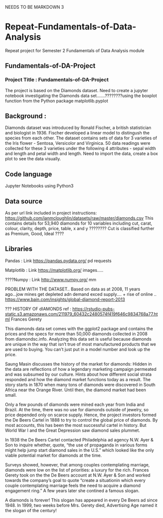 
NEEDS TO BE MARKDOWN 3
# Repeat-Fundamentals-of-Data-Analysis
Repeat project for Semester 2 Fundamentals of Data Analysis module

## Fundamentals-of-DA-Project

### Project Title : Fundamentals-of-DA-Project  
The project is based on the Diamonds dataset. Need to create a jupyter notebook investigating the Diamonds data set.......????????using the boxplot function from the Python package matplotlib.pyplot

## Background : 
Diamonds dataset was 
introduced by Ronald Fischer, a british statistician and biologist in 1936. 
Fischer developed a linear model to distingush the species from each other. 
The dataset contains sets of data for 3 varieties of the Iris flower - Sentosa, Versicolor and Virginica.
50 data readings were collected for these 3 varieties under the following 4 attributes - sepal width and length and petal width and length. 
Need to import the data, create a box plot to see the data visually.

## Code language
Jupyter Notebooks using Python3

## Data source
As per url link included in project instructions: https://github.com/ianmcloughlin/datasets/raw/master/diamonds.csv
This contains details for 53,940 diamonds for 10 variables including cut, carat, colour, clarity, depth, price, table, x and y ????????
Cut is classified further as Premium, Good, Ideal
????


## Libraries
Pandas : Link https://pandas.pydata.org/
pd
requests

Matplotlib : Link https://matplotlib.org/
images.....

????Numpy : Link http://www.numpy.org/
mm

PROBLEM WITH THE DATASET..
Based on data as at 2008, 11 years ago...jow mines get depleted adn demand exced supply.... + rise of online ..
https://www.bain.com/insights/global-diamond-report-2013


??? HISTORY OF dIAMONDS ref : https://rstudio-pubs-static.s3.amazonaws.com/211979_60432c2480574f419f646c9834768a77.html
Frances Gerety

This diamonds data set comes with the ggplot2 package and contains the prices and the specs for more than 50,000 diamonds collected in 2008 from diamondsc.info. Analyzing this data set is useful because diamonds are unique in the way that isn’t true of most manufactured products that we are used to buying. You can’t just put in a model number and look up the price.

Saung Masin discusses the history of the market for diamonds: Hidden in the data are reflections of how a legendary marketing campaign permeated and was subsumed by our culture. Hints about how different social strata responded and how the diamond market functions today as a result. The story starts in 1870 when many tons of diamonds were discovered in South Africa near the Orange River. Until then, the diamond market had been small.

Only a few pounds of diamonds were mined each year from India and Brazil. At the time, there was no use for diamonds outside of jewelry, so price depended only on scarce supply. Hence, the project investors formed the De Beers Cartel in 1888 to try to control the global price of diamonds. By most accounts, this has been the most successful cartel in history. But World War I and the Great Depression saw diamond sales plummet.

In 1938 the De Beers Cartel contacted Philadelphia ad agency N.W. Ayer & Son to inquire whether, quote, “the use of propaganda in various forms might help jump start diamond sales in the U.S.” which looked like the only viable potential market for diamonds at the time.

Surveys showed, however, that among couples contemplating marriage, diamonds were low on the list of priorities: a luxury for the rich. Frances Gerety took on the the De Beers account at N.W. Ayer & Son and worked towards the company’s goal to quote “create a situationin which every couple contemplating marriage feels the need to acquire a diamond engagement ring.” A few years later she contined a famous slogan.

A diamonds is forever!
This slogan has appeared in every De Beers ad since 1948. In 1999, two weeks before Mrs. Gerety died, Advertising Age named it the slogan of the century!
